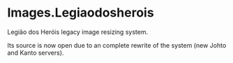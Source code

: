 # Images.Legiaodosherois

Legião dos Heróis legacy image resizing system.

Its source is now open due to an complete rewrite of the system (new Johto and Kanto servers).
